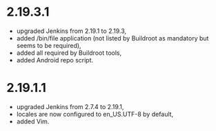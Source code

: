 2.19.3.1
========

* upgraded Jenkins from 2.19.1 to 2.19.3,
* added /bin/file application (not listed by Buildroot as mandatory but seems to be required),
* added all required by Buildroot tools,
* added Android repo script.

2.19.1.1
========

* upgraded Jenkins from 2.7.4 to 2.19.1,
* locales are now configured to en_US.UTF-8 by default,
* added Vim.

